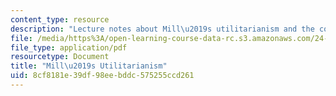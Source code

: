 ```yaml
---
content_type: resource
description: "Lecture notes about Mill\u2019s utilitarianism and the concept of consequentialism."
file: /media/https%3A/open-learning-course-data-rc.s3.amazonaws.com/24-01-classics-of-western-philosophy-spring-2016/8cf8181e39df98eebddc575255ccd261_MIT24_01S16_SES21.pdf
file_type: application/pdf
resourcetype: Document
title: "Mill\u2019s Utilitarianism"
uid: 8cf8181e-39df-98ee-bddc-575255ccd261
---
```

